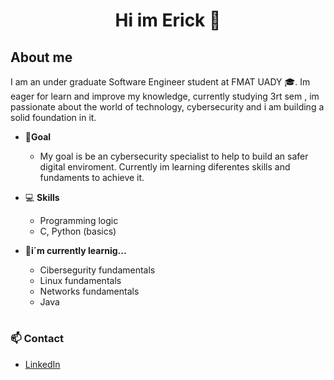<h1 align="center"> Hi im Erick 👋</h1>

## **About me** 
I am an under graduate Software Engineer student at FMAT UADY 🎓. Im eager for learn and improve my knowledge, currently studying 3rt sem , im passionate about the world of technology, cybersecurity and i am building a solid foundation in it.
- 🎯**Goal**
  - My goal is be an cybersecurity specialist to help to build an safer digital enviroment. Currently im learning diferentes skills and fundaments to achieve it.

- 💻 **Skills**
  - Programming logic
  - C, Python (basics)

- 🌱**i´m currently learnig...**
  - Cibersegurity fundamentals
  - Linux fundamentals
  - Networks fundamentals
  - Java


# 
### 📫 Contact
- [LinkedIn](https://www.linkedin.com/in/erick-vega-escobar-433843323/ "Perfil de LinkedIn")
